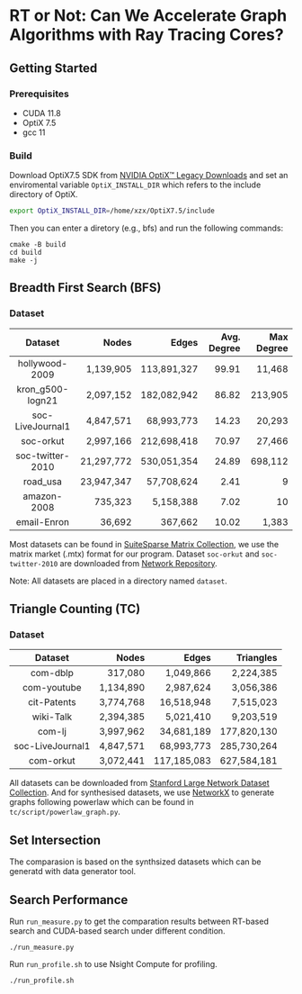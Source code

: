 # RT or Not: Can We Accelerate Graph Algorithms with Ray Tracing Cores?

## Getting Started
### Prerequisites
- CUDA 11.8
- OptiX 7.5
- gcc 11

### Build

Download OptiX7.5 SDK from [NVIDIA OptiX™ Legacy Downloads](https://developer.nvidia.com/designworks/optix/downloads/legacy) and set an enviromental variable `OptiX_INSTALL_DIR` which refers to the include directory of OptiX.
```bash
export OptiX_INSTALL_DIR=/home/xzx/OptiX7.5/include
```

Then you can enter a diretory (e.g., bfs) and run the following commands:
```shell
cmake -B build
cd build
make -j
```

## Breadth First Search (BFS)
### Dataset

| Dataset | Nodes | Edges | Avg. Degree | Max Degree |
| :----: | ----:  |  ----:  | ----:  |  ----:  |
|hollywood-2009 | 1,139,905 |113,891,327 |99.91 |11,468 |
|kron_g500-logn21 | 2,097,152 | 182,082,942 | 86.82 | 213,905|
|soc-LiveJournal1 | 4,847,571 |68,993,773 |14.23 |20,293|
|soc-orkut | 2,997,166 |212,698,418 |70.97 |27,466|
|soc-twitter-2010 | 21,297,772 |530,051,354 |24.89 |698,112 |
|road_usa | 23,947,347 |57,708,624 |2.41 |9|
|amazon-2008 | 735,323 | 5,158,388 | 7.02 | 10 |
|email-Enron | 36,692 | 367,662 | 10.02 | 1,383 |

Most datasets can be found in [SuiteSparse Matrix Collection](https://sparse.tamu.edu/), we use the matrix market (.mtx) format for our program. Dataset `soc-orkut` and `soc-twitter-2010` are downloaded from [Network Repository](https://networkrepository.com/networks.php).

Note: All datasets are placed in a directory named `dataset`.

## Triangle Counting (TC)
### Dataset

| Dataset | Nodes | Edges | Triangles |
| :----: | ----:  |  ----:  | ----:  |
|com-dblp | 317,080 | 1,049,866 | 2,224,385 |
|com-youtube | 1,134,890 | 2,987,624 | 3,056,386 |
|cit-Patents | 3,774,768 | 16,518,948 | 7,515,023 |
|wiki-Talk | 2,394,385 | 5,021,410 | 9,203,519 |
|com-lj | 3,997,962 | 34,681,189 | 177,820,130 |
|soc-LiveJournal1 | 4,847,571 | 68,993,773 | 285,730,264 |
|com-orkut | 3,072,441 | 117,185,083 | 627,584,181 |

All datasets can be downloaded from [Stanford Large Network Dataset Collection](https://snap.stanford.edu/data/). And for synthesised datasets, we use [NetworkX](https://networkx.org/) to generate graphs following powerlaw which can be found in `tc/script/powerlaw_graph.py`.

## Set Intersection

The comparasion is based on the synthsized datasets which can be generatd with data generator tool. 

## Search Performance
Run `run_measure.py` to get the comparation results between RT-based search and CUDA-based search under different condition.
```shell
./run_measure.py
```
Run `run_profile.sh` to use Nsight Compute for profiling.
```
./run_profile.sh
```
